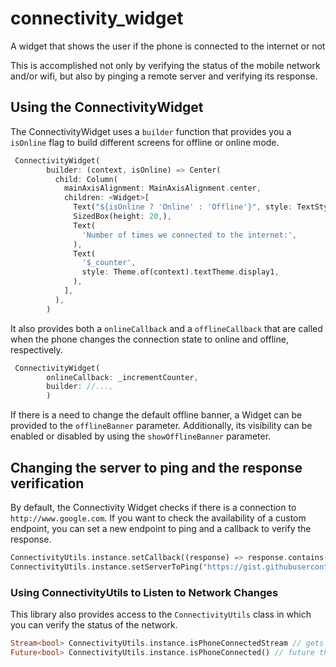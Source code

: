 # connectivity_widget

A widget that shows the user if the phone is connected to the internet or not

This is accomplished not only by verifying the status of the mobile network and/or wifi, but also by pinging a remote server and verifying its response.

## Using the ConnectivityWidget 

The ConnectivityWidget uses a `builder` function that provides you a `isOnline` flag to build different screens for offline or online mode.

```dart
 ConnectivityWidget(
        builder: (context, isOnline) => Center(
          child: Column(
            mainAxisAlignment: MainAxisAlignment.center,
            children: <Widget>[
              Text("${isOnline ? 'Online' : 'Offline'}", style: TextStyle(fontSize: 30, color: isOnline ? Colors.green : Colors.red),),
              SizedBox(height: 20,),
              Text(
                'Number of times we connected to the internet:',
              ),
              Text(
                '$_counter',
                style: Theme.of(context).textTheme.display1,
              ),
            ],
          ),
        )
```

It also provides both a `onlineCallback` and a `offlineCallback` that are called when the phone changes the connection state to online and offline, respectively.

```dart
 ConnectivityWidget(
        onlineCallback: _incrementCounter,
        builder: //...,
        )
```

If there is a need to change the default offline banner, a Widget can be provided to the `offlineBanner` parameter. Additionally, its visibility can be enabled or disabled by using the `showOfflineBanner` parameter.

## Changing the server to ping and the response verification

By default, the Connectivity Widget checks if there is a connection to `http://www.google.com`. If you want to check the availability of a custom endpoint, you can set a new endpoint to ping and a callback to verify the response.

```dart
ConnectivityUtils.instance.setCallback((response) => response.contains("This is a test!"));
ConnectivityUtils.instance.setServerToPing("https://gist.githubusercontent.com/Vanethos/dccc4b4605fc5c5aa4b9153dacc7391c/raw/355ccc0e06d0f84fdbdc83f5b8106065539d9781/gistfile1.txt");
```

### Using ConnectivityUtils to Listen to Network Changes

This library also provides access to the `ConnectivityUtils` class in which you can verify the status of the network.

```dart
Stream<bool> ConnectivityUtils.instance.isPhoneConnectedStream // gets the current status of the network
Future<bool> ConnectivityUtils.instance.isPhoneConnected() // future that determines network status
```

